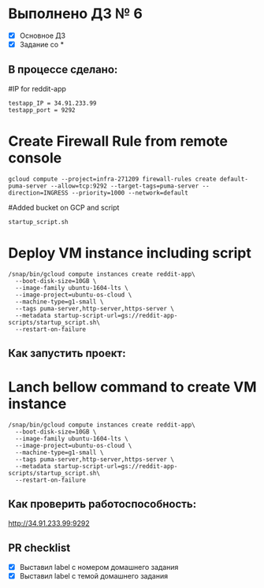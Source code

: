 # Выполнено ДЗ № 6

 - [x] Основное ДЗ
 - [x] Задание со *

## В процессе сделано:

#IP for reddit-app
```
testapp_IP = 34.91.233.99
testapp_port = 9292
```

# Create Firewall Rule from remote console

```
gcloud compute --project=infra-271209 firewall-rules create default-puma-server --allow=tcp:9292 --target-tags=puma-server --direction=INGRESS --priority=1000 --network=default
```
#Added bucket on GCP and script

```
startup_script.sh
```
# Deploy VM instance including script
```
/snap/bin/gcloud compute instances create reddit-app\
  --boot-disk-size=10GB \
  --image-family ubuntu-1604-lts \
  --image-project=ubuntu-os-cloud \
  --machine-type=g1-small \
  --tags puma-server,http-server,https-server \
  --metadata startup-script-url=gs://reddit-app-scripts/startup_script.sh\
  --restart-on-failure
```

## Как запустить проект:
# Lanch bellow command to create VM instance
```
/snap/bin/gcloud compute instances create reddit-app\
  --boot-disk-size=10GB \
  --image-family ubuntu-1604-lts \
  --image-project=ubuntu-os-cloud \
  --machine-type=g1-small \
  --tags puma-server,http-server,https-server \
  --metadata startup-script-url=gs://reddit-app-scripts/startup_script.sh\
  --restart-on-failure
```

## Как проверить работоспособность:
 http://34.91.233.99:9292

## PR checklist
 - [x] Выставил label с номером домашнего задания
 - [x] Выставил label с темой домашнего задания

